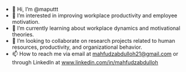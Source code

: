 - 👋 Hi, I’m @maputtt
- 👀 I’m interested in improving workplace productivity and employee motivation.
- 🌱 I’m currently learning about workplace dynamics and motivational theories.
- 💞️ I’m looking to collaborate on research projects related to human resources, productivity, and organizational behavior.
- 📫 How to reach me via email at mahfudzabdulloh21@gmail.com or through LinkedIn at www.linkedin.com/in/mahfudzabdulloh

<!---
maputtt/maputtt is a ✨ special ✨ repository because its `README.md` (this file) appears on your GitHub profile.
You can click the Preview link to take a look at your changes.
--->
